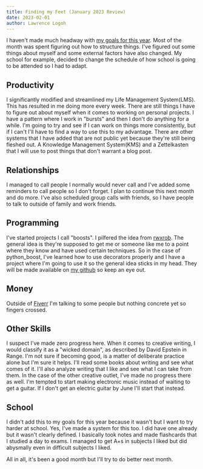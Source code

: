 ```yaml
---
title: Finding my Feet (January 2023 Review)
date: 2023-02-01
author: Lawrence Logoh
---
```


I haven't made much headway with [my goals for this year](https://lawrencelogoh.com/blog/2023_plans.html).
Most of the month was spent figuring out how to structure things.
I've figured out some things about myself and some external factors have also changed.
My school for example, decided to change the schedule of how school is going to be attended so I had to adapt.

## Productivity
I significantly modified and streamlined  my Life Management System(LMS). This has resulted in me doing more every week.
There are still things I have to figure out about myself when it comes to working on personal projects.
I have a pattern where I work in "bursts" and then I don't do anything for a while.
I'm going to try and see if I can work on things more consistently, but if I can't I'll have to find a way to use this to my advantage.
There are other systems that I have added that are not public yet because they're still being fleshed out.
A Knowledge Management System(KMS) and a Zettelkasten that I will use to post things that don't warrant a blog post.

## Relationships
I managed to call people I normally would never call and I've added some reminders to call people so I don't forget. 
I plan to continue this next month and do more. 
I've also scheduled group calls with friends, so I have people to talk to outside of family and work friends.

## Programming
I've started projects I call "boosts". 
I pilfered the idea from [rwxrob](https://github.com/rwxrob).
The general idea is they're supposed to get me or someone like me to a point where they know and have used certain techniques.
So in the case of python_boost, I've learned how to use decorators properly and I have a project where I'm going to use it so the general idea sticks in my head.
They will be made available on [my github](https://github.com/lawrencelogoh) so keep an eye out.

## Money
Outside of [Fiverr](https://www.fiverr.com/larrylogoh) I'm talking to some people but nothing concrete yet so fingers crossed.

## Other Skills
I suspect I've made zero progress here. 
When it comes to creative writing, I would classify it as a "wicked domain", as described by David Epstein in Range.
I'm not sure if becoming good, is a matter of deliberate practice alone but I'm sure it helps.
I'll read some books about writing and see what comes of it.
I'll also analyze writing that I like and see what I can take from them.
In the case of the other creative outlet, I've made no progress there as well.
I'm tempted to start making electronic music instead of waiting to get a guitar.
If I don't get an electric guitar by June I'll start that instead.

## School
I didn't add this to my goals for this year because it wasn't but I want to try harder at school.
Yes, I've made a system for this too. I did have one already but it wasn't clearly defined.
I basically took notes and made flashcards that I studied a day to exams.
I managed to get A+s in subjects I liked but did abysmally even in difficult subjects I liked.


All in all, it's been a good month but I'll try to do better next month.




